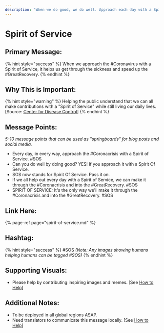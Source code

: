 ```yaml
---
description: 'When we do good, we do well. Approach each day with a Spirit of Service.'
---
```


# Spirit of Service

## Primary Message:

{% hint style="success" %}
When we approach the \#Coronavirus with a Spirit of Service, it helps us get through the sickness and speed up the \#GreatRecovery.
{% endhint %}

## Why This is Important:

{% hint style="warning" %}
Helping the public understand that we can all make contributions with a "Spirit of Service" while still living our daily lives. \[Source: [Center for Disease Control](https://www.cdc.gov/flu/pandemic-resources/pdf/workshop.pdf)\]
{% endhint %}

## Message Points:

_5-10 message points that can be used as "springboards" for blog posts and social media._

* Every day, in every way, approach the \#Coronacrisis with a Spirit of Service. \#SOS
* Can you do well by doing good? YES! If you approach it with a Spirit Of Service.
* SOS now stands for Spirit Of Service. Pass it on.
* If we all help out every day with a Spirit of Service, we can make it through the \#Coronacrisis and into the \#GreatRecovery. \#SOS
* SPIRIT OF SERVICE: It's the only way we'll make it through the \#Coronacrisis and into the \#GreatRecovery. \#SOS

## Link Here:

{% page-ref page="spirit-of-service.md" %}

## Hashtag:

{% hint style="success" %}
\#SOS _\(Note: Any images showing humans helping humans can be tagged \#SOS\)_
{% endhint %}

## Supporting Visuals:

* Please help by contributing inspiring images and memes. \[See [How to Help](../how-to-help.md)\]

## Additional Notes:

* To be deployed in all global regions ASAP.
* Need translators to communicate this message locally. \[See [How to Help](../how-to-help.md)\]

